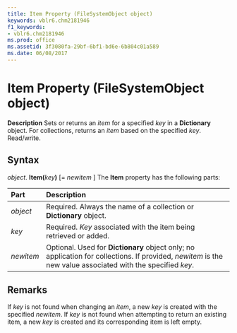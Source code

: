 ```yaml
---
title: Item Property (FileSystemObject object)
keywords: vblr6.chm2181946
f1_keywords:
- vblr6.chm2181946
ms.prod: office
ms.assetid: 3f3080fa-29bf-6bf1-bd6e-6b804c01a589
ms.date: 06/08/2017
---
```



# Item Property (FileSystemObject object)



 **Description**
Sets or returns an  _item_ for a specified _key_ in a **Dictionary** object. For collections, returns an _item_ based on the specified _key_. Read/write.

## Syntax

_object_. **Item(**_key_**)** [= _newitem_ ]
The  **Item** property has the following parts:


|**Part**|**Description**|
|:-----|:-----|
| _object_|Required. Always the name of a collection or  **Dictionary** object.|
| _key_|Required.  _Key_ associated with the item being retrieved or added.|
| _newitem_|Optional. Used for  **Dictionary** object only; no application for collections. If provided, _newitem_ is the new value associated with the specified _key_.|

## Remarks

If  _key_ is not found when changing an _item_, a new _key_ is created with the specified _newitem_. If _key_ is not found when attempting to return an existing item, a new _key_ is created and its corresponding item is left empty.

